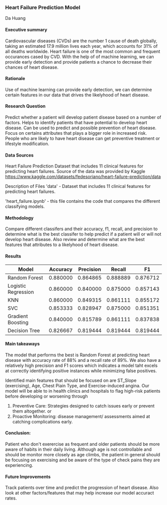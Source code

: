 ### Heart Failure Prediction Model
Da Huang

#### Executive summary

Cardiovascular diseases (CVDs) are the number 1 cause of death globally, taking an estimated 17.9 million lives each year, 
which accounts for 31% of all deaths worldwide. Heart failure is one of the most common and frequent occurances cased by CVD.
With the help of of machine learning, we can provide early detection and provide patients a chance to decrease their chances of heart disease.

#### Rationale
Use of machine learning can provide early detection, we can determine certain features in our data that drives the likelyhood of heart disease.

#### Research Question
Predict whether a patient will develop patient disease based on a number of factors.
Helps to identify patients that have potential to develop heart disease. 
Can be used to predict and possible prevention of heart disease.
Focus on certains attributes that plays a bigger role in increased risk.
People who are likely to have heart disease can get preventive treatment or lifestyle modification.

#### Data Sources
Heart Failure Prediction Dataset that includes 11 clinical features for predicting heart failures.
Source of the data was provided by Kaggle
https://www.kaggle.com/datasets/fedesoriano/heart-failure-prediction/data

Description of Files
'data' - Dataset that includes 11 clinical features for predicting heart failures.



'heart_failure.ipynb' - this file contains the code that compares the different classifying models.

#### Methodology
Compare different classifers and their accuracy, f1, recall, and precision to determine what is the best classifer to help predict if a patient will or will not develop heart disease.
Also review and determine what are the best features that attributes to a likelyhood of heart disease.

#### Results
| Model      | Accuracy      | Precision      | Recall      | F1      |
|---------------|---------------|---------------|---------------|---------------|
| Random Forest | 0.880000 | 0.864865 | 0.888889 | 0.876712 |
| Logistic Regression | 0.860000 | 0.840000 | 0.875000 | 0.857143 |
| KNN | 0.860000 | 0.849315 | 0.861111 | 0.855172 |
| SVC | 0.853333 | 0.828947 | 0.875000 | 0.851351 |
| Gradient Boosting | 0.840000 | 0.815789 | 0.861111 | 0.837838 |
| Decision Tree | 0.826667 | 0.819444 | 0.819444 | 0.819444 |

#### Main takeaways
The model that performs the best is Random Forest at predicting heart disease with accuracy rate of 88% and a recall rate of 89%. We also have a relatively high precision and F1 scores which indicates a model taht excels at correctly identifying positive instances while minimizing false positives.

Identified main features that should be focused on are ST_Slope (exercising), Age, Chest Piain Type, and Exercise-induced angina.
Our model will be able to in health clinics and hospitals to flag high-risk patients before developing or worsening through
1) Preventive Care: Strategies designed to catch issues early or prevent them altogether.
or 
2) Proactive Monitoring: disease management/ assessments aimed at catching complications early.

#### Conclusion: 

Patient who don't exerercise as frequent and older patients should be more aware of habits in their daily living.
Although age is not controllable and should be monitor more closely as age climbs, the patient in general should be focusing on exercising and be aware of the type of check pains they are experiencing. 

#### Future Improvements
Track patients over time and predict the progression of heart disease.
Also look at other factors/features that may help increase our model accuract rates. 


